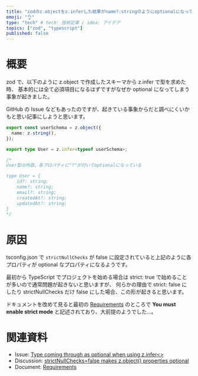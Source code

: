 ```yaml
---
title: "zodのz.objectをz.inferした結果がname?:stringのようにoptionalになってしまう"
emoji: "👌"
type: "tech" # tech: 技術記事 / idea: アイデア
topics: ["zod", "typescript"]
published: false
---
```


# 概要

zod で、以下のように z.object で作成したスキーマから z.infer で型を求めた時、
基本的には全て必須項目になるはずですがなぜか optional になってしまう事象が起きました。

GitHub の Issue などもあったのですが、起きている事象からだと調べにくいかもと思い記事にしようと思います。

```typescript
export const userSchema = z.object({
  name: z.string(),
});

export type User = z.infer<typeof userSchema>;

/*
User型の内容。各プロパティに"?"が付いてoptionalになっている

type User = {
    id?: string;
    name?: string;
    email?: string;
    createdAt?: string;
    updatedAt?: string;
}
*/
```

# 原因

tsconfig.json で `strictNullChecks` が false に設定されていると上記のように各プロパティが optional なプロパティになるようです。

最初から TypeScript でプロジェクトを始める場合は strict: true で始めることが多いので通常問題が起きないと思いますが、
何らかの理由で strict: false にしたり strictNullChecks だけ false にした場合、この形が起きると思います。

ドキュメントを改めて見ると最初の [Requirements](https://github.com/colinhacks/zod#requirements) のところで **You must enable strict mode** と記述されており、大前提のようでした...。

# 関連資料

- Issue: [Type coming through as optional when using z.infer<>](https://github.com/colinhacks/zod/issues/408)
- Discussion: [strictNullChecks=false makes z.object() properties optional](https://github.com/colinhacks/zod/discussions/2160)
- Document: [Requirements](https://github.com/colinhacks/zod#requirements)
